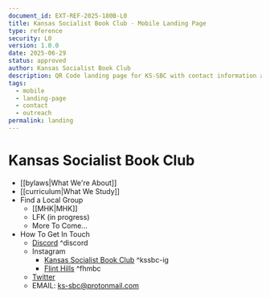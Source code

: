 ```yaml
---
document_id: EXT-REF-2025-180B-L0
title: Kansas Socialist Book Club - Mobile Landing Page
type: reference
security: L0
version: 1.0.0
date: 2025-06-29
status: approved
author: Kansas Socialist Book Club
description: QR Code landing page for KS-SBC with contact information and links
tags:
  - mobile
  - landing-page
  - contact
  - outreach
permalink: landing
---
```

# Kansas Socialist Book Club
- [[bylaws|What We're About]]
- [[curriculum|What We Study]]
- Find a Local Group 
	- [[MHK|MHK]]
	- LFK (in progress)
	- More To Come...
- How To Get In Touch
	- [Discord](https://discord.gg/39KYt7ZgKA) ^discord
	- Instagram
		- [Kansas Socialist Book Club](https://www.instagram.com/ks_sbc) ^kssbc-ig
		- [Flint Hills](https://www.instagram.com/flinthillsmarxistbookclub/) ^fhmbc
	- [Twitter](https://www.x.com/KansasSBC)
	- EMAIL: ks-sbc@protonmail.com
	